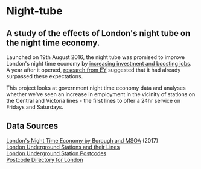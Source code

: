 # Night-tube

## A study of the effects of London's night tube on the night time economy.

Launched on 19th August 2016, the night tube was promised to improve London's night time economy by [increasing investment and boosting jobs](http://www.cityam.com/247355/londons-night-time-economy-could-worth-30bn-and-extra-70000). A year after it opened, [research from EY](https://www.london.gov.uk/press-releases/mayoral/night-tube-boosts-londons-economy-by-171m) suggested that it had already surpassed these expectations.

This project looks at government night time economy data and analyses whether we've seen an increase in employment in the vicinity of stations on the Central and Victoria lines - the first lines to offer a 24hr service on Fridays and Saturdays.

## Data Sources

[London's Night Time Economy by Borough and MSOA](https://data.london.gov.uk/dataset/london-night-time-economy) (2017)\
[London Underground Stations and their Lines](https://wiki.openstreetmap.org/wiki/List_of_London_Underground_stations) \
[London Underground Station Postcodes](https://www.doogal.co.uk/london_stations.php) \
[Postcode Directory for London](https://data.london.gov.uk/dataset/postcode-directory-for-london)
